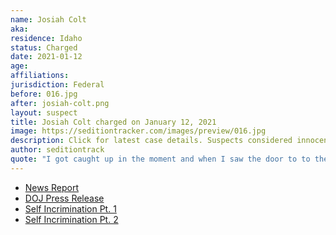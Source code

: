 ```yaml
---
name: Josiah Colt
aka:
residence: Idaho
status: Charged
date: 2021-01-12
age:
affiliations:
jurisdiction: Federal
before: 016.jpg
after: josiah-colt.png
layout: suspect
title: Josiah Colt charged on January 12, 2021
image: https://seditiontracker.com/images/preview/016.jpg
description: Click for latest case details. Suspects considered innocent until proven guilty.
author: seditiontrack
quote: "I got caught up in the moment and when I saw the door to to the Chamber open, I walked in, hopped down, and sat on the chair."
---
```


- [News Report](https://wgntv.com/news/josiah-colt-man-seen-hanging-from-senate-balcony-turns-himself-in/)
- [DOJ Press Release](https://www.justice.gov/usao-dc/pr/seven-charged-federal-court-following-events-united-capitol)
- [Self Incrimination Pt. 1](https://idahonews.com/more-to-watch/boise-man-goes-viral-after-making-his-way-onto-senate-floor?utm_source=t.co&utm_medium=referral&utm_campaign=socialflow)
- [Self Incrimination Pt. 2](https://www.facebook.com/watch/?v=2810471175876452)
